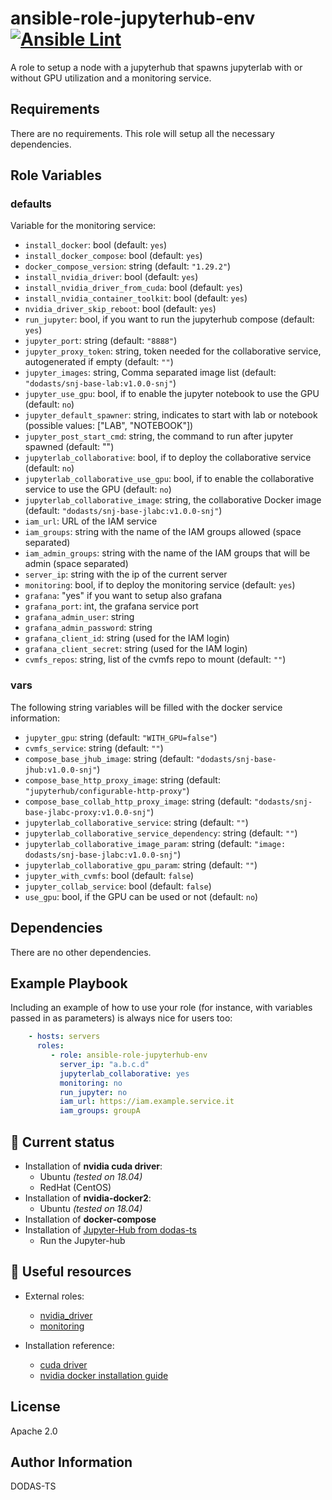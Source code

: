 # ansible-role-jupyterhub-env [![Ansible Lint](https://github.com/DODAS-TS/ansible-role-jupyterhub-env/actions/workflows/ansible-lint.yml/badge.svg)](https://github.com/DODAS-TS/ansible-role-jupyterhub-env/actions/workflows/ansible-lint.yml)

A role to setup a node with a jupyterhub that spawns jupyterlab with or without GPU utilization and a monitoring service.

Requirements
------------

There are no requirements. This role will setup all the necessary dependencies.

Role Variables
--------------

### defaults

Variable for the monitoring service:

- `install_docker`: bool (default: `yes`)
- `install_docker_compose`: bool (default: `yes`)
- `docker_compose_version`: string (default: `"1.29.2"`)
- `install_nvidia_driver`: bool (default: `yes`)
- `install_nvidia_driver_from_cuda`: bool (default: `yes`)
- `install_nvidia_container_toolkit`: bool (default: `yes`)
- `nvidia_driver_skip_reboot`: bool (default: `yes`)
- `run_jupyter`: bool, if you want to run the jupyterhub compose (default: `yes`)
- `jupyter_port`: string (default: `"8888"`)
- `jupyter_proxy_token`: string, token needed for the collaborative service, autogenerated if empty (default: `""`)
- `jupyter_images`: string, Comma separated image list (default: `"dodasts/snj-base-lab:v1.0.0-snj"`)
- `jupyter_use_gpu`: bool, if to enable the jupyter notebook to use the GPU (default: `no`)
- `jupyter_default_spawner`: string, indicates to start with lab or notebook (possible values: ["LAB", "NOTEBOOK"])
- `jupyter_post_start_cmd`: string, the command to run after jupyter spawned (default: "")
- `jupyterlab_collaborative`: bool, if to deploy the collaborative service (default: `no`)
- `jupyterlab_collaborative_use_gpu`: bool, if to enable the collaborative service to use the GPU (default: `no`)
- `jupyterlab_collaborative_image`: string, the collaborative Docker image (default: `"dodasts/snj-base-jlabc:v1.0.0-snj"`)
- `iam_url`: URL of the IAM service
- `iam_groups`: string with the name of the IAM groups allowed (space separated)
- `iam_admin_groups`: string with the name of the IAM groups that will be admin (space separated)
- `server_ip`: string with the ip of the current server
- `monitoring`: bool, if to deploy the monitoring service (default: `yes`)
- `grafana`:  "yes" if you want to setup also grafana
- `grafana_port`:  int, the grafana service port
- `grafana_admin_user`:  string
- `grafana_admin_password`:  string
- `grafana_client_id`:  string (used for the IAM login)
- `grafana_client_secret`:  string (used for the IAM login)
- `cvmfs_repos`: string, list of the cvmfs repo to mount (default: `""`)

### vars

The following string variables will be filled with the docker service information:

- `jupyter_gpu`: string (default: `"WITH_GPU=false"`)
- `cvmfs_service`: string (default: `""`)
- `compose_base_jhub_image`: string (default: `"dodasts/snj-base-jhub:v1.0.0-snj"`)
- `compose_base_http_proxy_image`: string (default: `"jupyterhub/configurable-http-proxy"`)
- `compose_base_collab_http_proxy_image`: string (default: `"dodasts/snj-base-jlabc-proxy:v1.0.0-snj"`)
- `jupyterlab_collaborative_service`: string (default: `""`)
- `jupyterlab_collaborative_service_dependency`: string (default: `""`)
- `jupyterlab_collaborative_image_param`: string (default: `"image: dodasts/snj-base-jlabc:v1.0.0-snj"`)
- `jupyterlab_collaborative_gpu_param`: string (default: `""`)
- `jupyter_with_cvmfs`: bool (default: `false`)
- `jupyter_collab_service`: bool (default: `false`)
- `use_gpu`: bool, if the GPU can be used or not (default: `no`)

Dependencies
------------

There are no other dependencies.

Example Playbook
----------------

Including an example of how to use your role (for instance, with variables passed in as parameters) is always nice for users too:

```yaml
    - hosts: servers
      roles:
         - role: ansible-role-jupyterhub-env
           server_ip: "a.b.c.d"
           jupyterlab_collaborative: yes 
           monitoring: no 
           run_jupyter: no 
           iam_url: https://iam.example.service.it 
           iam_groups: groupA

```

## :paperclip: Current status

* Installation of **nvidia cuda driver**:
  * Ubuntu *(tested on 18.04)*
  * RedHat (CentOS)
* Installation of **nvidia-docker2**:
  * Ubuntu *(tested on 18.04)*
* Installation of **docker-compose**
* Installation of [Jupyter-Hub from dodas-ts](https://github.com/dodas-ts/single-node-jupyterhub)
  * Run the Jupyter-hub

## :link: Useful resources

* External roles:
  * [nvidia_driver](https://github.com/NVIDIA/ansible-role-nvidia-driver)
  * [monitoring](https://github.com/DODAS-TS/ansible-role-monitoring)

* Installation reference:
  * [cuda driver](https://docs.nvidia.com/datacenter/tesla/tesla-installation-notes/index.html)
  * [nvidia docker installation guide](https://docs.nvidia.com/datacenter/cloud-native/container-toolkit/install-guide.html#docker)

License
-------

Apache 2.0

Author Information
------------------

DODAS-TS

